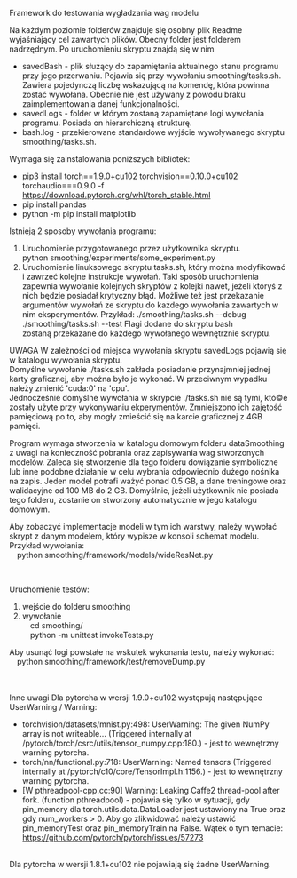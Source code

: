Framework do testowania wygładzania wag modelu

Na każdym poziomie folderów znajduje się osobny plik Readme wyjaśniający cel zawartych plików.
Obecny folder jest folderem nadrzędnym. Po uruchomieniu skryptu znajdą się w nim
* savedBash - plik służący do zapamiętania aktualnego stanu programu przy jego przerwaniu. Pojawia się przy wywołaniu smoothing/tasks.sh. Zawiera pojedynczą liczbę wskazującą na komendę, która powinna zostać wywołana. Obecnie nie jest używany z powodu braku zaimplementowania danej funkcjonalności.
* savedLogs - folder w którym zostaną zapamiętane logi wywołania programu. Posiada on hierarchiczną strukturę.
* bash.log - przekierowane standardowe wyjście wywoływanego skryptu smoothing/tasks.sh.

Wymaga się zainstalowania poniższych bibliotek:
* pip3 install torch==1.9.0+cu102 torchvision==0.10.0+cu102 torchaudio===0.9.0 -f https://download.pytorch.org/whl/torch_stable.html
* pip install pandas
* python -m pip install matplotlib


Istnieją 2 sposoby wywołania programu:
1. Uruchomienie przygotowanego przez użytkownika skryptu. <br>
    python smoothing/experiments/some_experiment.py
2. Uruchomienie linuksowego skryptu tasks.sh, który można modyfikować i zawrzeć kolejne instrukcje wywołań. Taki sposób uruchomienia zapewnia wywołanie kolejnych skryptów z kolejki nawet, jeżeli któryś z nich będzie posiadał krytyczny błąd.
Możliwe też jest przekazanie argumentów wywołań ze skryptu do każdego wywołania zawartych w nim eksperymentów. Przykład:
    ./smoothing/tasks.sh --debug
    ./smoothing/tasks.sh --test
Flagi dodane do skryptu bash zostaną przekazane do każdego wywołanego wewnętrznie skryptu.

UWAGA
W zależności od miejsca wywołania skryptu savedLogs pojawią się w katalogu wywołania skryptu.<br>
Domyślne wywołanie ./tasks.sh zakłada posiadanie przynajmniej jednej karty graficznej, aby można było je wykonać. 
W przeciwnym wypadku należy zmienić 'cuda:0' na 'cpu'. <br>
Jednocześnie domyślne wywołania w skrypcie ./tasks.sh nie są tymi, któ©e zostały użyte przy wykonywaniu ekperymentów.
Zmniejszono ich zajętość pamięciową po to, aby mogły zmieścić się na karcie graficznej z 4GB pamięci.




Program wymaga stworzenia w katalogu domowym folderu dataSmoothing z uwagi na konieczność pobrania oraz zapisywania wag stworzonych modelów.
Zaleca się stworzenie dla tego folderu dowiązanie symboliczne lub inne podobne działanie w celu wybrania odpowiednio dużego nośnika na zapis.
Jeden model potrafi ważyć ponad 0.5 GB, a dane treningowe oraz walidacyjne od 100 MB do 2 GB.
Domyślnie, jeżeli użytkownik nie posiada tego folderu, zostanie on stworzony automatycznie w jego katalogu domowym.


Aby zobaczyć implementacje modeli w tym ich warstwy, należy wywołać skrypt z danym modelem, który wypisze w konsoli schemat modelu.
Przykład wywołania: <br>
&emsp;python smoothing/framework/models/wideResNet.py

<br>

Uruchomienie testów:
1. wejście do folderu smoothing <br>
2. wywołanie <br>
    &emsp;cd smoothing/ <br>
    &emsp;python -m unittest invokeTests.py

Aby usunąć logi powstałe na wskutek wykonania testu, należy wykonać: <br>
&emsp;python smoothing/framework/test/removeDump.py


<br> <br>
Inne uwagi
Dla pytorcha w wersji 1.9.0+cu102 występują następujące UserWarning / Warning:
+ torchvision/datasets/mnist.py:498: UserWarning: The given NumPy array is not writeable... (Triggered internally at  /pytorch/torch/csrc/utils/tensor_numpy.cpp:180.) - jest to wewnętrzny warning pytorcha.
+ torch/nn/functional.py:718: UserWarning: Named tensors (Triggered internally at  /pytorch/c10/core/TensorImpl.h:1156.) - jest to wewnętrzny warning pytorcha.
+ [W pthreadpool-cpp.cc:90] Warning: Leaking Caffe2 thread-pool after fork. (function pthreadpool) - pojawia się tylko w sytuacji, gdy pin_memory dla torch.utils.data.DataLoader jest ustawiony na True oraz gdy num_workers > 0. Aby go zlikwidować należy ustawić pin_memoryTest oraz pin_memoryTrain na False. Wątek o tym temacie: https://github.com/pytorch/pytorch/issues/57273

<br>
Dla pytorcha w wersji 1.8.1+cu102 nie pojawiają się żadne UserWarning.